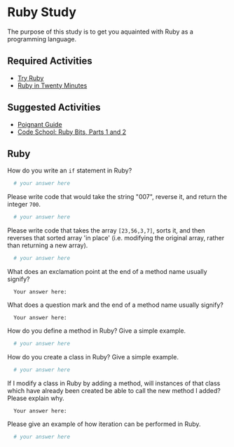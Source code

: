 # Ruby Study

The purpose of this study is to get you aquainted with Ruby as a programming
language.

## Required Activities

-   [Try Ruby](http://tryruby.org/)
-   [Ruby in Twenty Minutes](https://www.ruby-lang.org/en/documentation/quickstart/)

## Suggested Activities

-   [Poignant Guide](http://poignant.guide/)
-   [Code School: Ruby Bits, Parts 1 and 2](https://www.codeschool.com/learn/ruby)

## Ruby

How do you write an `if` statement in Ruby?

```ruby
  # your answer here
```

Please write code that would take the string "007", reverse it,
and return the integer `700`.

```ruby
  # your answer here
```

Please write code that takes the array `[23,56,3,7]`, sorts it,
and then reverses that sorted array 'in place'
(i.e. modifying the original array, rather than returning a new array).

```ruby
  # your answer here
```

What does an exclamation point at the end of a method name usually signify?

```text
  Your answer here:
```

What does a question mark and the end of a method name usually signify?

```text
  Your answer here:
```

How do you define a method in Ruby? Give a simple example.

```ruby
  # your answer here
```

How do you create a class in Ruby? Give a simple example.

```ruby
  # your answer here
```

If I modify a class in Ruby by adding a method, will instances of that class
which have already been created be able to call the new method I added?
Please explain why.

```text
  Your answer here:
```

Please give an example of how iteration can be performed in Ruby.

```ruby
  # your answer here
```
